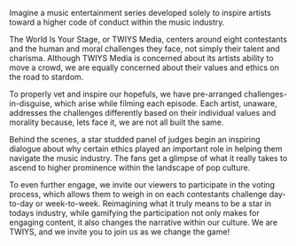 Imagine a music entertainment series developed solely to inspire artists toward a higher code of conduct within the music industry. 

The World Is Your Stage, or TWIYS Media, centers around eight contestants and the human and moral challenges they face, not simply their talent and charisma. Although TWIYS Media is concerned about its artists ability to move a crowd, we are equally concerned about their values and ethics on the road to stardom. 

To properly vet and inspire our hopefuls, we have pre-arranged challenges-in-disguise, which arise while filming each episode. Each artist, unaware, addresses the challenges differently based on their individual values and morality because, lets face it, we are not all built the same. 

Behind the scenes, a star studded panel of judges begin an inspiring dialogue about why certain ethics played an important role in helping them navigate the music industry. The fans get a glimpse of what it really takes to ascend to higher prominence within the landscape of pop culture. 

To even further engage, we invite our viewers to participate in the voting process, which allows them to weigh in on each contestants challenge day-to-day or week-to-week. Reimagining what it truly means to be a star in todays industry, while gamifying the participation not only makes for engaging content, it also changes the narrative within our culture. We are TWIYS, and  we invite you to join us as we change the game! 